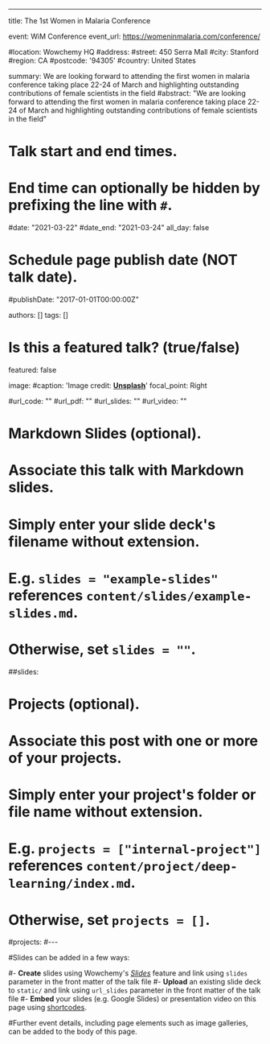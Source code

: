 ---
title: The 1st Women in Malaria Conference

event: WiM Conference
event_url: https://womeninmalaria.com/conference/

#location: Wowchemy HQ
#address:
  #street: 450 Serra Mall
  #city: Stanford
  #region: CA
  #postcode: '94305'
  #country: United States

summary: We are looking forward to attending the first women in malaria conference taking place 22-24 of March and highlighting outstanding contributions of female scientists in the field
#abstract: "We are looking forward to attending the first women in malaria conference taking place 22-24 of March and highlighting outstanding contributions of female scientists in the field"

# Talk start and end times.
#   End time can optionally be hidden by prefixing the line with `#`.
#date: "2021-03-22"
#date_end: "2021-03-24"
all_day: false

# Schedule page publish date (NOT talk date).
#publishDate: "2017-01-01T00:00:00Z"

authors: []
tags: []

# Is this a featured talk? (true/false)
featured: false

image:
  #caption: 'Image credit: [**Unsplash**](https://unsplash.com/photos/bzdhc5b3Bxs)'
  focal_point: Right

#url_code: ""
#url_pdf: ""
#url_slides: ""
#url_video: ""

# Markdown Slides (optional).
#   Associate this talk with Markdown slides.
#   Simply enter your slide deck's filename without extension.
#   E.g. `slides = "example-slides"` references `content/slides/example-slides.md`.
#   Otherwise, set `slides = ""`.
##slides:

# Projects (optional).
#   Associate this post with one or more of your projects.
#   Simply enter your project's folder or file name without extension.
#   E.g. `projects = ["internal-project"]` references `content/project/deep-learning/index.md`.
#   Otherwise, set `projects = []`.
#projects:
#---

#Slides can be added in a few ways:

#- **Create** slides using Wowchemy's [*Slides*](https://wowchemy.com/docs/managing-content/#create-slides) feature and link using `slides` parameter in the front matter of the talk file
#- **Upload** an existing slide deck to `static/` and link using `url_slides` parameter in the front matter of the talk file
#- **Embed** your slides (e.g. Google Slides) or presentation video on this page using [shortcodes](https://wowchemy.com/docs/writing-markdown-latex/).

#Further event details, including page elements such as image galleries, can be added to the body of this page.
